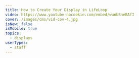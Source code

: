 ```yaml
---
title: How to Create Your Display in LifeLoop
video: https://www.youtube-nocookie.com/embed/wunbBneBAfI
cover: /images/cms/vid-cov-4.jpg
isNew: false
isMobile: true
topics:
  - displays
userTypes:
  - staff
---
```

